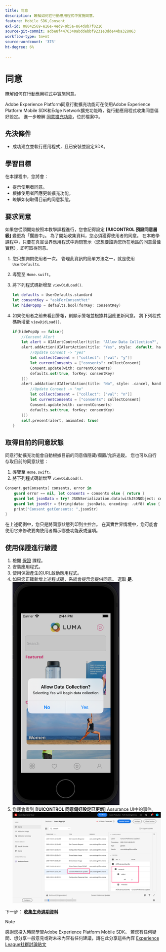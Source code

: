 ```yaml
---
title: 同意
description: 瞭解如何在行動應用程式中實施同意。
feature: Mobile SDK,Consent
exl-id: 08042569-e16e-4ed9-9b5a-864d8b7f0216
source-git-commit: adbe8f4476340abddebbf9231e3dde44ba328063
workflow-type: tm+mt
source-wordcount: '373'
ht-degree: 6%

---
```


# 同意

瞭解如何在行動應用程式中實施同意。

Adobe Experience Platform同意行動擴充功能可在使用Adobe Experience Platform Mobile SDK和Edge Network擴充功能時，從行動應用程式收集同意偏好設定。 進一步瞭解 [同意擴充功能](https://developer.adobe.com/client-sdks/documentation/consent-for-edge-network/)，位於檔案中。

## 先決條件

* 成功建立並執行應用程式，且已安裝並設定SDK。

## 學習目標

在本課程中，您將會：

* 提示使用者同意。
* 根據使用者回應更新擴充功能。
* 瞭解如何取得目前的同意狀態。

## 要求同意

如果您從頭開始按照本教學課程進行，您會記得設定 **[!UICONTROL 預設同意層級]** 變更為「擱置中」。 為了開始收集資料，您必須獲得使用者的同意。 在本教學課程中，只要在真實世界應用程式中詢問警示（您想要諮詢您所在地區的同意最佳實務），即可取得同意。

1. 您只想詢問使用者一次。 管理此資訊的簡單方法之一，就是使用 `UserDefaults`.
1. 導覽至 `Home.swift`。
1. 將下列程式碼新增至 `viewDidLoad()`.

   ```swift
   let defaults = UserDefaults.standard
   let consentKey = "askForConsentYet"
   let hidePopUp = defaults.bool(forKey: consentKey)
   ```

1. 如果使用者之前未看到警報，則顯示警報並根據其回應更新同意。 將下列程式碼新增至 `viewDidLoad()`.

   ```swift
   if(hidePopUp == false){
       //Consent Alert
       let alert = UIAlertController(title: "Allow Data Collection?", message: "Selecting Yes will begin data collection", preferredStyle: .alert)
       alert.addAction(UIAlertAction(title: "Yes", style: .default, handler: { action in
           //Update Consent -> "yes"
           let collectConsent = ["collect": ["val": "y"]]
           let currentConsents = ["consents": collectConsent]
           Consent.update(with: currentConsents)
           defaults.set(true, forKey: consentKey)
       }))
       alert.addAction(UIAlertAction(title: "No", style: .cancel, handler: { action in
           //Update Consent -> "no"
           let collectConsent = ["collect": ["val": "n"]]
           let currentConsents = ["consents": collectConsent]
           Consent.update(with: currentConsents)
           defaults.set(true, forKey: consentKey)
       }))
       self.present(alert, animated: true)
   }
   ```


## 取得目前的同意狀態

同意行動擴充功能會自動根據目前的同意值隱藏/擱置/允許追蹤。 您也可以自行存取目前的同意狀態：

1. 導覽至 `Home.swift`。
1. 將下列程式碼新增至 `viewDidLoad()`.

```swift
Consent.getConsents{ consents, error in
    guard error == nil, let consents = consents else { return }
    guard let jsonData = try? JSONSerialization.data(withJSONObject: consents, options: .prettyPrinted) else { return }
    guard let jsonStr = String(data: jsonData, encoding: .utf8) else { return }
    print("Consent getConsents: ",jsonStr)
}
```

在上述範例中，您只是將同意狀態列印到主控台。 在真實世界情境中，您可能會使用它來修改要向使用者顯示哪些功能表或選項。

## 使用保證進行驗證

1. 檢閱 [保證](assurance.md) 課程。
1. 安裝應用程式。
1. 使用保證產生的URL啟動應用程式。
1. 如果您正確新增上述程式碼，系統會提示您提供同意。 選取 **是**.
   ![同意快顯視窗](assets/mobile-consent-validate.png)
1. 您應會看到 **[!UICONTROL 同意偏好設定已更新]** Assurance UI中的事件。
   ![驗證同意](assets/mobile-consent-update.png)

下一步： **[收集生命週期資料](lifecycle-data.md)**

>[!NOTE]
>
>感謝您投入時間學習Adobe Experience Platform Mobile SDK。 若您有任何疑問、想分享一般意見或對未來內容有任何建議，請在此分享這些內容 [Experience League社群討論貼文](https://experienceleaguecommunities.adobe.com/t5/adobe-experience-platform-launch/tutorial-discussion-implement-adobe-experience-cloud-in-mobile/td-p/443796)
